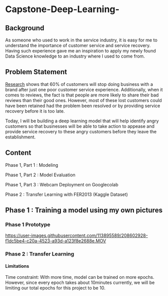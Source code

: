 # Capstone-Deep-Learning-

## Background

As someone who used to work in the service industry, it is easy for me to understand the importance of customer service and service recovery. Having such experience gave me an inspiration to apply my newly found Data Science knowledge to an industry where I used to come from.

## Problem Statement

[Research](#https://cloudblogs.microsoft.com/dynamics365/bdm/2016/07/22/4-frustrating-customer-service-experiences-and-how-to-fix-them/) shows that 60% of customers will stop doing business with a brand after just one poor customer service experience. Additionally, when it comes to reviews, the fact is that people are more likely to share their bad reviews than their good ones. However, most of these lost customers could have been retained had the problem been resolved or by providing service recovery before it is too late.

Today, I will be building a deep learning model that will help identify angry customers so that businesses will be able to take action to appease and provide service recovery to these angry customers before they leave the establishment.

## Content

Phase 1, Part 1 : Modeling

Phase 1, Part 2 : Model Evaluation

Phase 1, Part 3 : Webcam Deployment on Googlecolab

Phase 2 : Transfer Learning with FER2013 (Kaggle Dataset)

## Phase 1 : Training a model using my own pictures

### Phase 1 Prototype 
https://user-images.githubusercontent.com/113895589/208602928-f1dc5be4-c20a-4523-a93d-a123f8e2688e.MOV

### Phase 2 : Transfer Learning

#### Limitations

Time constraint: With more time, model can be trained on more epochs. However, since every epoch takes about 10minutes currently, we will be limiting our total epochs for this project to be 10.
